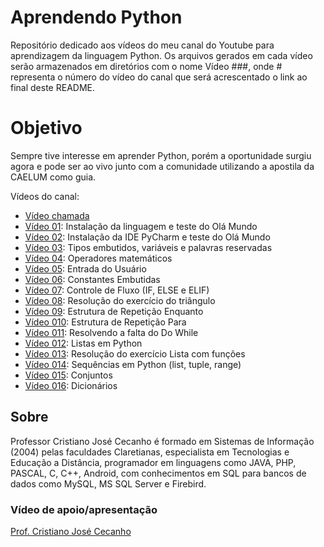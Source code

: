# Aprendendo Python
Repositório dedicado aos vídeos do meu canal do Youtube para aprendizagem da linguagem Python. Os arquivos gerados em cada vídeo serão armazenados em diretórios com o nome Vídeo ###, onde # representa o número do vídeo do canal que será acrescentado o link ao final deste README.

<h1> Objetivo </h1>
<p> Sempre tive interesse em aprender Python, porém a oportunidade surgiu agora e pode ser ao vivo junto com a comunidade utilizando a apostila da CAELUM como guia.
<p> Vídeos do canal: </p>
<ul>
  <li><a href="https://youtu.be/fn5udwQoaE0">Vídeo chamada</a></li>
  <li><a href="https://youtu.be/kwNFKRD3WrU">Vídeo 01</a>: Instalação da linguagem e teste do Olá Mundo</li>
  <li><a href="https://youtu.be/E7xUuH44kaQ">Vídeo 02</a>: Instalação da IDE PyCharm e teste do Olá Mundo</li>
  <li><a href="https://youtu.be/nZ5n0yugm5Y">Vídeo 03</a>: Tipos embutidos, variáveis e palavras reservadas</li>
  <li><a href="https://youtu.be/K7SpqHDi-6w">Vídeo 04</a>: Operadores matemáticos</li>
  <li><a href="https://youtu.be/YbA6eDoduvY">Vídeo 05</a>: Entrada do Usuário</li>
  <li><a href="https://youtu.be/1o0F9e4Ox1Y">Vídeo 06</a>: Constantes Embutidas</li>
  <li><a href="https://youtu.be/aLyxeqTIO60">Vídeo 07</a>: Controle de Fluxo (IF, ELSE e ELIF)</li>
  <li><a href="https://youtu.be/cnFUu3LV8CU">Vídeo 08</a>: Resolução do exercício do triângulo</li>
  <li><a href="https://youtu.be/GriV-f_AYso">Vídeo 09</a>: Estrutura de Repetição Enquanto</li>
  <li><a href="https://youtu.be/GXD4HQnxD7w">Vídeo 010</a>: Estrutura de Repetição Para</li>
  <li><a href="https://youtu.be/uCMRwFtzWBg">Vídeo 011</a>: Resolvendo a falta do Do While</li>
  <li><a href="https://youtu.be/cXe7tMZ7PwU">Vídeo 012</a>: Listas em Python</li>
  <li><a href="https://youtu.be/yN3LczxdmcM">Vídeo 013</a>: Resolução do exercício Lista com funções</li>
  <li><a href="https://youtu.be/cmDBRhzbgVo">Vídeo 014</a>: Sequências em Python (list, tuple, range)</li>
  <li><a href="https://youtu.be/r0we1ndadTQ">Vídeo 015</a>: Conjuntos</li>
  <li><a href="https://youtu.be/7NaXHDwLiGU">Vídeo 016</a>: Dicionários</li>
</ul>

<h2> Sobre </h2>
<p> Professor Cristiano José Cecanho é formado em Sistemas de Informação (2004) pelas faculdades Claretianas, especialista em Tecnologias e Educação a Distância, programador em linguagens como JAVA, PHP, PASCAL, C, C++, Android, com conhecimentos em SQL para bancos de dados como MySQL, MS SQL Server e Firebird.

<h3>Vídeo de apoio/apresentação</h3>
<a href="https://www.youtube.com/user/crispdg">Prof. Cristiano José Cecanho</a>

